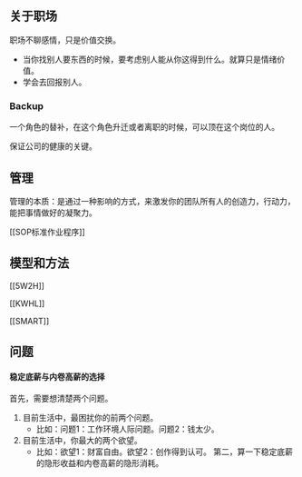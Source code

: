 
## 关于职场
职场不聊感情，只是价值交换。
- 当你找别人要东西的时候，要考虑别人能从你这得到什么。就算只是情绪价值。
- 学会去回报别人。

### Backup
一个角色的替补，在这个角色升迁或者离职的时候，可以顶在这个岗位的人。

保证公司的健康的关键。

## 管理
管理的本质：是通过一种影响的方式，来激发你的团队所有人的创造力，行动力，能把事情做好的凝聚力。

[[SOP标准作业程序]]

## 模型和方法

[[5W2H]]

[[KWHL]]

[[SMART]]

## 问题

#### 稳定底薪与内卷高薪的选择
首先，需要想清楚两个问题。
1. 目前生活中，最困扰你的前两个问题。
	- 比如：问题1：工作环境人际问题。问题2：钱太少。
2. 目前生活中，你最大的两个欲望。
	- 比如：欲望1：财富自由。欲望2：创作得到认可。
第二，算一下稳定底薪的隐形收益和内卷高薪的隐形消耗。